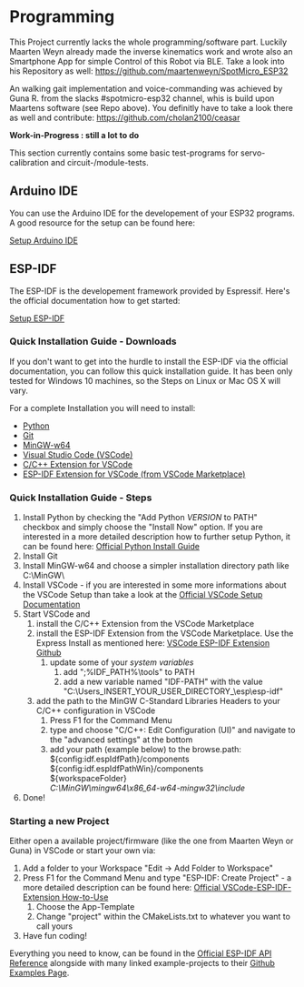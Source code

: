 ﻿# Programming #

This Project currently lacks the whole programming/software part. Luckily Maarten Weyn already made the inverse kinematics work and wrote also an Smartphone App for simple Control of this Robot via BLE. Take a look into his Repository as well:
https://github.com/maartenweyn/SpotMicro_ESP32

An walking gait implementation and voice-commanding was achieved by Guna R. from the slacks #spotmicro-esp32 channel, whis is build upon Maartens software (see Repo above). You definitly have to take a look there as well and contribute:
https://github.com/cholan2100/ceasar


**Work-in-Progress : still a lot to do**

This section currently contains some basic test-programs for servo-calibration and circuit-/module-tests.

## Arduino IDE ##

You can use the Arduino IDE for the developement of your ESP32 programs. A good resource for the setup can be found here:

[Setup Arduino IDE](https://randomnerdtutorials.com/installing-the-esp32-board-in-arduino-ide-windows-instructions/)

## ESP-IDF ##

The ESP-IDF is the developement framework provided by Espressif. Here's the official documentation how to get started:

[Setup ESP-IDF](https://docs.espressif.com/projects/esp-idf/en/latest/esp32/get-started/index.html#get-started)

### Quick Installation Guide - Downloads ###

If you don't want to get into the hurdle to install the ESP-IDF via the official documentation, you can follow this quick installation guide. It has been only tested for Windows 10 machines, so the Steps on Linux or Mac OS X will vary.

For a complete Installation you will need to install:

* [Python](https://www.python.org/downloads/)
* [Git](https://git-scm.com/download/win)
* [MinGW-w64](http://mingw-w64.org/doku.php/download/mingw-builds)
* [Visual Studio Code (VSCode)](https://code.visualstudio.com/download)
* [C/C++ Extension for VSCode](https://marketplace.visualstudio.com/items?itemName=ms-vscode.cpptools)
* [ESP-IDF Extension for VSCode (from VSCode Marketplace)](https://marketplace.visualstudio.com/items?itemName=espressif.esp-idf-extension)

### Quick Installation Guide - Steps ###

1. Install Python by checking the "Add Python _VERSION_ to PATH" checkbox and simply choose the "Install Now" option. If you are interested in a more detailed description how to further setup Python, it can be found here: [Official Python Install Guide](https://docs.python.org/3/using/windows.html)
1. Install Git
1. Install MinGW-w64 and choose a simpler installation directory path like C:\MinGW\
1. Install VSCode - if you are interested in some more informations about the VSCode Setup than take a look at the [Official VSCode Setup Documentation](https://code.visualstudio.com/docs/setup/setup-overview)
1. Start VSCode and 
	1. install the C/C++ Extension from the VSCode Marketplace
	1. install the ESP-IDF Extension from the VSCode Marketplace. Use the Express Install as mentioned here: [VSCode ESP-IDF Extension Github](https://github.com/espressif/vscode-esp-idf-extension/blob/master/docs/SETUP.md#setup-wizard)
		1. update some of your *system variables*
			1. add ";%IDF_PATH%\tools" to PATH
			1. add a new variable named "IDF-PATH" with the value "C:\Users\_INSERT_YOUR_USER_DIRECTORY_\esp\esp-idf"
	1. add the path to the MinGW C-Standard Libraries Headers to your C/C++ configuration in VSCode
		1. Press F1 for the Command Menu
		1. type and choose "C/C++: Edit Configuration (UI)" and navigate to the "advanced settings" at the bottom
		1. add your path (example below) to the browse.path:  
			${config:idf.espIdfPath}/components  
			${config:idf.espIdfPathWin}/components  
			${workspaceFolder}  
			*C:\MinGW\mingw64\x86_64-w64-mingw32\include*
1. Done!

### Starting a new Project ###

Either open a available project/firmware (like the one from Maarten Weyn or Guna) in VSCode or start your own via:

1. Add a folder to your Workspace "Edit -> Add Folder to Workspace"
1. Press F1 for the Command Menu and type "ESP-IDF: Create Project" - a more detailed description can be found here: [Official VSCode-ESP-IDF-Extension How-to-Use](https://github.com/espressif/vscode-esp-idf-extension#how-to-use)
	1. Choose the App-Template
	1. Change "project" within the CMakeLists.txt to whatever you want to call yours
1. Have fun coding!

Everything you need to know, can be found in the [Official ESP-IDF API Reference](https://docs.espressif.com/projects/esp-idf/en/latest/esp32/api-reference/index.html)	alongside with many linked example-projects to their [Github Examples Page](https://github.com/espressif/esp-idf/tree/master/examples).
